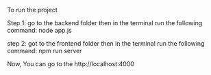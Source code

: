 To run the project 

Step 1:
go to the backend folder then in the terminal run the following command:
node app.js


step 2:
got to the frontend folder then in the terminal run the following command:
npm run server



Now, You can go to the http://localhost:4000

